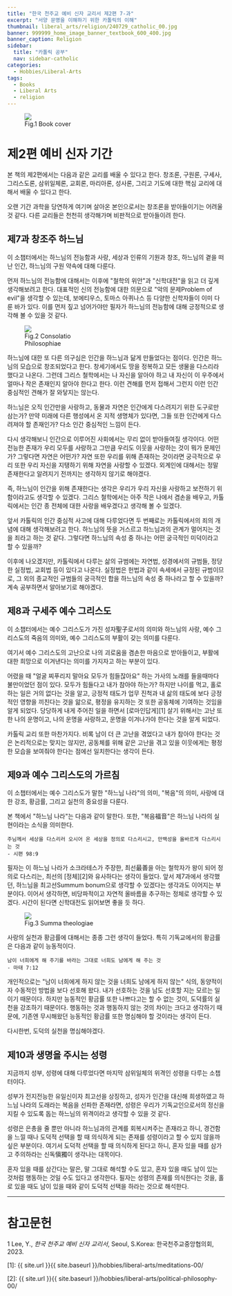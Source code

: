 ```yaml
---
title: "한국 천주교 예비 신자 교리서 제2편 7-과"
excerpt: "서양 문명을 이해하기 위한 카톨릭의 이해"
thumbnail: liberal_arts/religion/240729_catholic_00.jpg
banner: 999999_home_image_banner_textbook_600_400.jpg
banner_caption: Religion
sidebar:
  title: "카톨릭 공부"
  nav: sidebar-catholic
categories:
  - Hobbies/Liberal-Arts
tags:
  - Books
  - Liberal Arts
  - religion
---
```


<figure style="width: 33%" class="align-center">
  <a href="{{ site.url }}{{ site.baseurl }}/assets/images/liberal_arts/religion/240729_catholic_00.jpg">
  <img src="{{ site.url }}{{ site.baseurl }}/assets/images/liberal_arts/religion/240729_catholic_00.jpg">
  </a>
  <figcaption>
  Fig.1 Book cover
  </figcaption>
</figure>

# 제2편 예비 신자 기간

본 책의 제2편에서는 다음과 같은 교리를 배울 수 있다고 한다. 창조론, 구원론, 구세사, 그리스도론, 삼위일체론, 교회론, 마리아론, 성사론, 그리고 기도에 대한 핵심 교리에 대해서 배울 수 있다고 한다.

오랜 기간 과학을 당연하게 여기며 살아온 본인으로서는 창조론을 받아들이기는 어려울 것 같다. 다른 교리들은 천천히 생각해가며 비판적으로 받아들이려 한다.

## 제7과 창조주 하느님

이 소챕터에서는 하느님의 전능함과 사랑, 세상과 인류의 기원과 창조, 하느님의 곁을 떠난 인간, 하느님의 구원 약속에 대해 다룬다.

먼저 하느님의 전능함에 대해서는 이후에 "철학의 위안"과 "신학대전"을 읽고 더 깊게 생각해보려고 한다. 대표적인 신의 전능함에 대한 의문으로 "악의 문제Problem of evil"을 생각할 수 있는데, 보에티우스, 토마스 아퀴나스 등 다양한 신학자들이 이미 다룬 바가 있다. 이를 먼저 짚고 넘어가야만 필자가 하느님의 전능함에 대해 긍정적으로 생각해 볼 수 있을 것 같다.

<figure style="width: 33%" class="align-center">
  <a href="{{ site.url }}{{ site.baseurl }}/assets/images/liberal_arts/religion/240819_00.jpg">
  <img src="{{ site.url }}{{ site.baseurl }}/assets/images/liberal_arts/religion/240819_00.jpg">
  </a>
  <figcaption>
  Fig.2 Consolatio Philosophiae
  </figcaption>
</figure>

하느님에 대한 또 다른 의구심은 인간을 하느님과 닮게 만들었다는 점이다. 인간은 하느님의 모습으로 창조되었다고 한다. 창세기에서도 땅을 정복하고 모든 생물을 다스리라 했다고 나온다. 그런데 그리스 철학에서는 나 자신을 알아야 하고 내 자신이 이 우주에서 얼마나 작은 존재인지 알아야 한다고 한다. 이런 견해를 먼저 접해서 그런지 이런 인간 중심적인 견해가 잘 와닿지는 않는다.

하느님은 오직 인간만을 사랑하고, 동물과 자연은 인간에게 다스려지기 위한 도구로만 삼는가? 만약 미래에 다른 행성에서 온 지적 생명체가 있다면, 그들 또한 인간에게 다스려져야 할 존재인가? 다소 인간 중심적인 느낌이 든다.

다시 생각해보니 인간으로 이루어진 사회에서는 무리 없이 받아들여질 생각이다. 어떤 전능한 존재가 우리 모두를 사랑하고 그만큼 우리도 이웃을 사랑하는 것이 뭐가 문제인가? 그렇다면 자연은 어떤가? 자연 또한 우리를 위해 존재하는 것이라면 궁극적으로 우리 또한 우리 자신을 지탱하기 위해 자연을 사랑할 수 있겠다. 외계인에 대해서는 정말 존재한다고 알려지기 전까지는 생각하지 않기로 해야겠다.

즉, 하느님이 인간을 위해 존재한다는 생각은 우리가 우리 자신을 사랑하고 보전하기 위함이라고도 생각할 수 있겠다. 그리스 철학에서는 아주 작은 나에서 겸손을 배우고, 카톨릭에서는 인간 종 전체에 대한 사랑을 배우겠다고 생각해 볼 수 있겠다.

앞서 카톨릭의 인간 중심적 사고에 대해 다루었다면 두 번째로는 카톨릭에서의 죄의 개념에 대해 생각해보려고 한다. 하느님의 뜻을 거스르고 하느님과의 관계가 멀어지는 것을 죄라고 하는 것 같다. 그렇다면 하느님의 속성 중 하나는 어떤 궁극적인 미덕이라고 할 수 있을까?

이후에 나오겠지만, 카톨릭에서 다루는 삶의 규범에는 자연법, 성경에서의 규범들, 정당한 실정법, 교회법 등이 있다고 나온다. 실정법은 헌법과 같이 속세에서 규정된 규범이므로, 그 외의 종교적인 규범들의 궁극적인 합을 하느님의 속성 중 하나라고 할 수 있을까? 계속 공부하면서 알아보기로 해야겠다.

## 제8과 구세주 예수 그리스도

이 소챕터에서는 예수 그리스도가 가진 성자聖子로서의 의미와 하느님의 사랑, 예수 그리스도의 죽음의 의미와, 예수 그리스도의 부활이 갖는 의미를 다룬다.

여기서 예수 그리스도의 고난으로 나의 괴로움을 겸손한 마음으로 받아들이고, 부활에 대한 희망으로 이겨낸다는 의미를 가지자고 하는 부분이 있다.

어렸을 때 "얼굴 찌푸리지 말아요 모두가 힘들잖아요" 하는 가사의 노래를 들을때마다 불만이었던 점이 있다. 모두가 힘들다고 내가 참아야 하는가? 하지만 나이를 먹고, 홀로 하는 일은 거의 없다는 것을 알고, 긍정적 태도가 업무 진척과 내 삶의 태도에 보다 긍정적인 영향을 끼친다는 것을 앎으로, 평정을 유지하는 것 또한 공동체에 기여하는 것임을 알게 되었다. 당당하게 내게 주어진 일을 하면서 [로마인답게][1] 살기 위해서는 고난 또한 나의 운명이고, 나의 운명을 사랑하고, 운명을 이겨나가야 한다는 것을 알게 되었다.

카톨릭 교리 또한 마찬가지다. 비록 남이 더 큰 고난을 겪었다고 내가 참아야 한다는 것은 논리적으로는 맞지는 않지만, 공동체를 위해 같은 고난을 겪고 있을 이웃에게는 평정한 모습을 보여줘야 한다는 점에선 일치한다는 생각이 든다.

## 제9과 예수 그리스도의 가르침

이 소챕터에서는 예수 그리스도가 말한 "하느님 나라"의 의미, "복음"의 의미, 사랑에 대한 강조, 황금률, 그리고 실천의 중요성을 다룬다.

본 책에서 "하느님 나라"는 다음과 같이 말한다. 또한, "복음福音"은 하느님 나라의 실현이라는 소식을 의미한다.

    주님께서 세상을 다스리러 오시어 온 세상을 정의로 다스리시고, 만백성을 올바르게 다스리시는 것
    - 시편 98:9

필자는 이 하느님 나라가 소크라테스가 주장한, 최선最善을 아는 철학자가 왕이 되어 정의로 다스리는, 최선의 [정체][2]와 유사하다는 생각이 들었다. 앞서 제7과에서 생각했던, 하느님을 최고선Summum bonum으로 생각할 수 있겠다는 생각과도 이어지는 부분이다. 이어서 생각하면, 비당파적이고 자연적 올바름을 추구하는 정체로 생각할 수 있겠다. 시간이 된다면 신학대전도 읽어보면 좋을 듯 하다.

<figure style="width: 33%" class="align-center">
  <a href="{{ site.url }}{{ site.baseurl }}/assets/images/liberal_arts/religion/240828_00.jpg">
  <img src="{{ site.url }}{{ site.baseurl }}/assets/images/liberal_arts/religion/240828_00.jpg">
  </a>
  <figcaption>
  Fig.3 Summa theologiae
  </figcaption>
</figure>

사랑의 실천과 황금률에 대해서는 종종 그런 생각이 들었다. 특히 기독교에서의 황금률은 다음과 같이 능동적이다.

    남이 너희에게 해 주기를 바라는 그대로 너희도 남에게 해 주는 것
    - 마태 7:12

개인적으로는 "남이 너희에게 하지 않는 것을 너희도 남에게 하지 않는" 식의, 동양적이자 수동적인 방법을 보다 선호해 왔다. 내가 선호하는 것을 남도 선호할 지는 모르는 일이기 때문이다. 하지만 능동적인 황금률 또한 나쁘다고는 할 수 없는 것이, 도덕률의 실천을 강조하기 때문이다. 행동하는 것과 행동하지 않는 것의 차이는 크다고 생각하기 때문에, 기존엔 무시해왔던 능동적인 황금률 또한 명심해야 할 것이라는 생각이 든다.

다시한번, 도덕의 실천을 명심해야겠다.

## 제10과 생명을 주시는 성령

지금까지 성부, 성령에 대해 다루었다면 마지막 삼위일체의 위격인 성령을 다루는 소챕터이다.

성부가 전지전능한 유일신이자 최고선을 상징하고, 성자가 인간을 대신해 희생하였고 하느님 나라의 도래라는 복음을 선파한 존재라면, 성령은 우리가 기독교인으로서의 정신을 지킬 수 있도록 돕는 하느님의 위격이라고 생각할 수 있을 것 같다.

성령은 은총을 줄 뿐만 아니라 하느님과의 관계를 회복시켜주는 존재라고 하니, 경건함을 느낄 때나 도덕적 선택을 할 때 의식하게 되는 존재를 성령이라고 할 수 있지 않을까 싶은 부분이다. 여기서 도덕적 선택을 할 때 의식하게 된다고 하니, 혼자 있을 때를 삼가고 주의하라는 신독愼獨이 생각나는 대목이다.

혼자 있을 때를 삼간다는 말은, 말 그대로 해석할 수도 있고, 혼자 있을 때도 남이 있는 것처럼 행동하는 것일 수도 있다고 생각한다. 필자는 성령의 존재를 의식한다는 것을, 홀로 있을 때도 남이 있을 때와 같이 도덕적 선택을 하라는 것으로 해석한다.

---

# 참고문헌

1 Lee, Y., *한국 천주교 예비 신자 교리서*, Seoul, S.Korea: 한국천주교중앙협의회, 2023.

[1]: {{ site.url }}{{ site.baseurl }}/hobbies/liberal-arts/meditations-00/

[2]: {{ site.url }}{{ site.baseurl }}/hobbies/liberal-arts/political-philosophy-00/